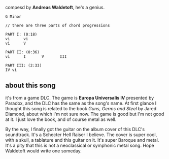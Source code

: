 compesd by **Andreas Waldetoft**, he's a genius.

```
G Minor

// there are three parts of chord progressions

PART I: (0:18)
vi      vi
vi      V

PART II: (0:36)
vi      I       V       III

PART III: (2:33)
IV vi
```

## about this song

it's from a game DLC. The game is **Europa Universalis IV** presented by Paradox, and the DLC has the same as the song's name. At first glance I thought this song is related to the book *Guns, Germs and Steel* by Jared Diamond, about which I'm not sure now. The game is good but I'm not good at it. I just love the book, and of course metal as well. 

By the way, I finally got the guitar on the album cover of this DLC's soundtrack. It's a Schecter Hell Raiser I believe. The cover is super cool, with a skull, a tablature and this guitar on it. It's super Baroque and metal. It's a pity that this is not a neoclassical or symphonic metal song. Hope Waldetoft would write one someday.